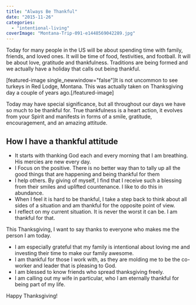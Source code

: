 ```yaml
---
title: "Always Be Thankful"
date: "2015-11-26"
categories: 
  - "intentional-living"
coverImage: "Montana-Trip-091-e1448569042289.jpg"
---
```


Today for many people in the US will be about spending time with family, friends, and loved ones. It will be time of food, festivities, and football. It will be about love, gratitude and thankfulness. Traditions are being formed and we actually have a holiday that calls out being thankful.

\[featured-image single\_newwindow="false"\]It is not uncommon to see turkeys in Red Lodge, Montana. This was actually taken on Thanksgiving day a couple of years ago.\[/featured-image\]

Today may have special significance, but all throughout our days we have so much to be thankful for. True thankfulness is a heart action, it evolves from your Spirit and manifests in forms of a smile, gratitude, encouragement, and an amazing attitude.

## How I have a thankful attitude

- It starts with thanking God each and every morning that I am breathing. His mercies are new every day.
- I Focus on the positive. There is no better way than to tally up all the good things that are happening and being thankful for them
- I help others. By giving of myself, I find that I receive such a blessing from their smiles and uplifted countenance. I like to do this in abundance.
- When I feel it is hard to be thankful, I take a step back to think about all sides of a situation and am thankful for the opposite point of view.
- I reflect on my current situation. It is never the worst it can be. I am thankful for that.

This Thanksgiving, I want to say thanks to everyone who makes me the person I am today.

- I am especially grateful that my family is intentional about loving me and investing their time to make our family awesome.
- I am thankful for those I work with, as they are molding me to be the co-worker and leader that is pleasing to God.
- I am blessed to know friends who spread thanksgiving freely.
- I am calling out my wife in particular, who I am eternally thankful for being part of my life.

Happy Thanksgiving!
